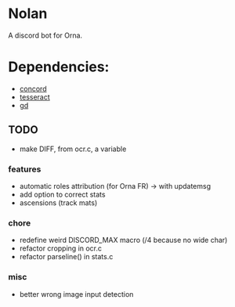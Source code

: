 # Nolan
A discord bot for Orna.

# Dependencies:
- [concord](https://github.com/Cogmasters/concord)
- [tesseract](https://github.com/tesseract-ocr/tesseract)
- [gd](https://github.com/libgd/libgd)

## TODO

- make DIFF, from ocr.c, a variable

### features
- automatic roles attribution (for Orna FR) -> with updatemsg
- add option to correct stats
- ascensions (track mats)

### chore
- redefine weird DISCORD_MAX macro (/4 because no wide char)
- refactor cropping in ocr.c
- refactor parseline() in stats.c

### misc
- better wrong image input detection
